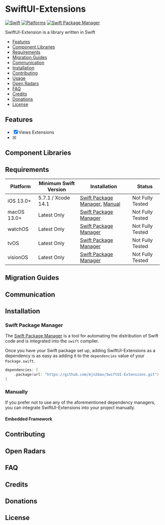 # SwiftUI-Extensions

[![Swift](https://img.shields.io/badge/Swift-5.7_5.8_5.9-orange?style=flat-square)](https://img.shields.io/badge/Swift-5.7_5.8_5.9-Orange?style=flat-square)
[![Platforms](https://img.shields.io/badge/Platforms-iOS_macOS_watchOS_tvOS_visionOS-yellowgreen?style=flat-square)](https://img.shields.io/badge/Platforms-iOS_macOS_watchOS_tvOS_visionOS-Green?style=flat-square)
[![Swift Package Manager](https://img.shields.io/badge/Swift_Package_Manager-compatible-orange?style=flat-square)](https://img.shields.io/badge/Swift_Package_Manager-compatible-orange?style=flat-square)

SwiftUI-Extension is a library written in Swift

- [Features](#features)
- [Component Libraries](#component-libraries)
- [Requirements](#requirements)
- [Migration Guides](#migration-guides)
- [Communication](#communication)
- [Installation](#installation)
- [Contributing](#contributing)
- [Usage]()
- [Open Radars](#open-radars)
- [FAQ](#faq)
- [Credits](#credits)
- [Donations](#donations)
- [License](#license)

## Features

- [x] Views Extensions
- [x]

## Component Libraries

## Requirements

| Platform    | Minimum Swift Version | Installation                                                         | Status           |
| ----------- | --------------------- | -------------------------------------------------------------------- | ---------------- |
| iOS 13.0+   | 5.7.1 / Xcode 14.1    | [Swift Package Manager](#swift-package-manager), [Manual](#manually) | Not Fully Tested |
| macOS 13.0+ | Latest Only           | [Swift Package Manager](#swift-package-manager)                      | Not Fully Tested |
| watchOS     | Latest Only           | [Swift Package Manager](#swift-package-manager)                      | Not Fully Tested |
| tvOS        | Latest Only           | [Swift Package Manager](#swift-package-manager)                      | Not Fully Tested |
| visionOS    | Latest Only           | [Swift Package Manager](#swift-package-manager)                      | Not Fully Tested |

## Migration Guides

## Communication

## Installation

### Swift Package Manager

The [Swift Package Manager](https://swift.org/package-manager/) is a tool for automating the distribution of Swift code and is integrated into the `swift` compiler.

Once you have your Swift package set up, adding SwiftUI-Extensions as a dependency is as easy as adding it to the `dependencies` value of your `Package.swift`.

```swift
dependencies: [
    .package(url: "https://github.com/mjn2max/SwiftUI-Extensions.git")
]
```

### Manually

If you prefer not to use any of the aforementioned dependency managers, you can integrate SwiftUI-Extensions into your project manually.

#### Embedded Framework

## Contributing

## Open Radars

## FAQ

## Credits

## Donations

## License
